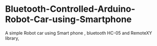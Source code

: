 # Bluetooth-Controlled-Arduino-Robot-Car-using-Smartphone
A simple Robot car using Smart phone , bluetooth HC-05 and RemoteXY library,
